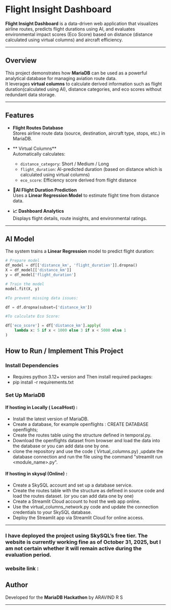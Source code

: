 # Flight Insight Dashboard

**Flight Insight Dashboard** is a data-driven web application that visualizes airline routes, predicts flight durations using AI, and evaluates environmental impact scores (Eco Score) based on distance (distance calculated using virtual columns) and aircraft efficiency.

---

## Overview

This project demonstrates how **MariaDB** can be used as a powerful analytical database for managing aviation route data.  
It leverages **virtual columns** to calculate derived information such as flight duration(calculated using AI), distance categories, and eco scores without redundant data storage.

---

## Features

- **Flight Routes Database**  
  Stores airline route data (source, destination, aircraft type, stops, etc.) in MariaDB.

- ** Virtual Columns**  
  Automatically calculates:
  - `distance_category`: Short / Medium / Long
  - `flight_duration`: AI-predicted duration (based on distance which is calculated using virtual columns)
  - `eco_score`: Efficiency score derived from flight distance

- **🤖AI Flight Duration Prediction**  
  Uses a **Linear Regression Model** to estimate flight time from distance data.

- **📈 Dashboard Analytics**  
  Displays flight details, route insights, and environmental ratings.

---


## AI Model

The system trains a **Linear Regression** model to predict flight duration:

```python
# Prepare model
df_model = df[['distance_km', 'flight_duration']].dropna()
X = df_model[['distance_km']]
y = df_model['flight_duration']

# Train the model
model.fit(X, y)

#To prevent missing data issues:

df = df.dropna(subset=['distance_km'])

#To calculate Eco Score:

df['eco_score'] = df['distance_km'].apply(
    lambda x: 5 if x < 1000 else 3 if x < 5000 else 1
)
```
## How to Run / Implement This Project

### Install Dependencies

- Requires python 3.12+ version and Then install required packages:
- pip install -r requirements.txt

### Set Up MariaDB

#### If hosting in Locally ( LocalHost) :
- Install the latest version of MariaDB.
- Create a database, for example openflights : CREATE DATABASE openflights;
- Create the routes table using the structure defined in temporal.py.
- Download the openflights dataset from browser and load the data into the database or you can add data one by one.
- clone the repository and use the code ( Virtual_columns.py) ,update the database connection and run the file using the command "streamlit run <module_name>.py".

#### If hosting in skysql (Online) :
- Create a SkySQL account and set up a database service.
- Create the routes table with the structure as defined in source code and load the routes dataset. (or you can add data one by one)
- Create a Streamlit Cloud account to host the web app online.
- Use the virtual_columns_network.py code and update the connection credentials to your SkySQL database.
- Deploy the Streamlit app via Streamlit Cloud for online access. 
---
### I have deployed the project using SkySQL’s free tier. The website is currently working fine as of October 31, 2025, but I am not certain whether it will remain active during the evaluation period.
### website link : 

## Author

Developed for the **MariaDB Hackathon** by ARAVIND R S

---

